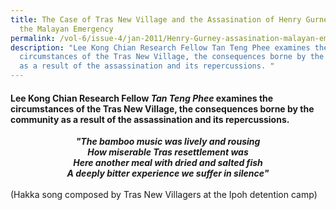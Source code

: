 ```yaml
---
title: The Case of Tras New Village and the Assasination of Henry Gurney During
  the Malayan Emergency
permalink: /vol-6/issue-4/jan-2011/Henry-Gurney-assasination-malayan-emergency/
description: "Lee Kong Chian Research Fellow Tan Teng Phee examines the
  circumstances of the Tras New Village, the consequences borne by the community
  as a result of the assassination and its repercussions. "
---
```

#### Lee Kong Chian Research Fellow _Tan Teng Phee_ examines the circumstances of the Tras New Village, the consequences borne by the community as a result of the assassination and its repercussions.
 
<center><b><i>"The bamboo music was lively and rousing<br> How miserable Tras resettlement was<br>Here another meal with dried and salted fish<br>A deeply bitter experience we suffer in silence"</b></i></center><br>(Hakka song composed by Tras New Villagers at the Ipoh detention camp)
	
	
















